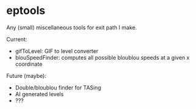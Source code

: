 # eptools
Any (small) miscellaneous tools for exit path I make.

Current:
- gifToLevel: GIF to level converter
- blouSpeedFinder: computes all possible bloublou speeds at a given x coordinate

Future (maybe):
- Double/bloublou finder for TASing
- AI generated levels
- ???
